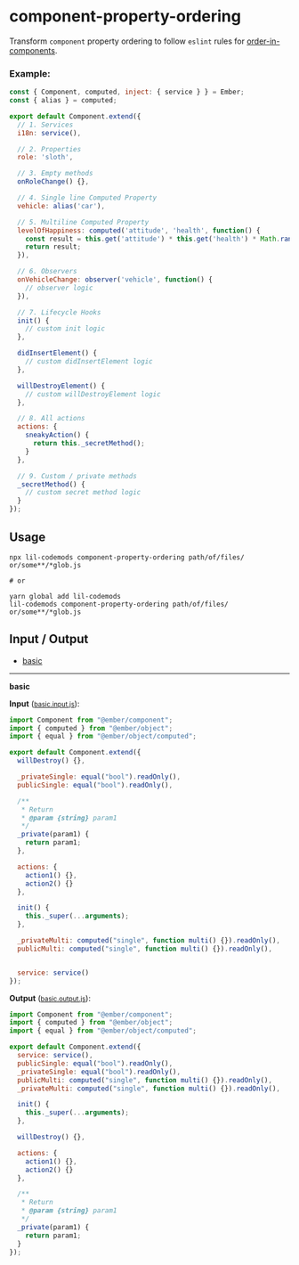 # component-property-ordering

Transform `component` property ordering to follow `eslint` rules for [order-in-components](https://github.com/ember-cli/eslint-plugin-ember/blob/master/docs/rules/order-in-components.md). 

### Example:

```js
const { Component, computed, inject: { service } } = Ember;
const { alias } = computed;

export default Component.extend({
  // 1. Services
  i18n: service(),

  // 2. Properties
  role: 'sloth',

  // 3. Empty methods
  onRoleChange() {},

  // 4. Single line Computed Property
  vehicle: alias('car'),

  // 5. Multiline Computed Property
  levelOfHappiness: computed('attitude', 'health', function() {
    const result = this.get('attitude') * this.get('health') * Math.random();
    return result;
  }),

  // 6. Observers
  onVehicleChange: observer('vehicle', function() {
    // observer logic
  }),

  // 7. Lifecycle Hooks
  init() {
    // custom init logic
  },

  didInsertElement() {
    // custom didInsertElement logic
  },

  willDestroyElement() {
    // custom willDestroyElement logic
  },

  // 8. All actions
  actions: {
    sneakyAction() {
      return this._secretMethod();
    }
  },

  // 9. Custom / private methods
  _secretMethod() {
    // custom secret method logic
  }
});
```

## Usage

```
npx lil-codemods component-property-ordering path/of/files/ or/some**/*glob.js

# or

yarn global add lil-codemods
lil-codemods component-property-ordering path/of/files/ or/some**/*glob.js
```

## Input / Output

<!--FIXTURES_TOC_START-->
* [basic](#basic)
<!--FIXTURES_TOC_END-->

<!--FIXTURES_CONTENT_START-->
---
<a id="basic">**basic**</a>

**Input** (<small>[basic.input.js](transforms/component-property-ordering/__testfixtures__/basic.input.js)</small>):
```js
import Component from "@ember/component";
import { computed } from "@ember/object";
import { equal } from "@ember/object/computed";

export default Component.extend({
  willDestroy() {},

  _privateSingle: equal("bool").readOnly(),
  publicSingle: equal("bool").readOnly(),

  /**
   * Return
   * @param {string} param1
   */
  _private(param1) {
    return param1;
  },

  actions: {
    action1() {},
    action2() {}
  },

  init() {
    this._super(...arguments);
  },

  _privateMulti: computed("single", function multi() {}).readOnly(),
  publicMulti: computed("single", function multi() {}).readOnly(),


  service: service()
});

```

**Output** (<small>[basic.output.js](transforms/component-property-ordering/__testfixtures__/basic.output.js)</small>):
```js
import Component from "@ember/component";
import { computed } from "@ember/object";
import { equal } from "@ember/object/computed";

export default Component.extend({
  service: service(),
  publicSingle: equal("bool").readOnly(),
  _privateSingle: equal("bool").readOnly(),
  publicMulti: computed("single", function multi() {}).readOnly(),
  _privateMulti: computed("single", function multi() {}).readOnly(),

  init() {
    this._super(...arguments);
  },

  willDestroy() {},

  actions: {
    action1() {},
    action2() {}
  },

  /**
   * Return
   * @param {string} param1
   */
  _private(param1) {
    return param1;
  }
});

```
<!--FIXTURES_CONTENT_END-->